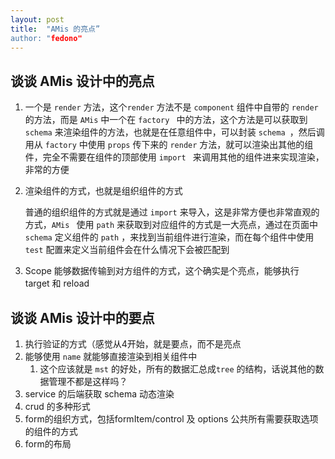 ```yaml
---
layout: post
title:  "AMis 的亮点”
author: "fedono"
---
```


## 谈谈 AMis 设计中的亮点

1. 一个是 `render` 方法，这个`render` 方法不是 `component` 组件中自带的 `render` 的方法，而是 `AMis` 中一个在 `factory ` 中的方法，这个方法是可以获取到 `schema` 来渲染组件的方法，也就是在任意组件中，可以封装 `schema `，然后调用从 `factory` 中使用 `props` 传下来的 `render` 方法，就可以渲染出其他的组件，完全不需要在组件的顶部使用 `import ` 来调用其他的组件进来实现渲染，非常的方便

2. 渲染组件的方式，也就是组织组件的方式

   普通的组织组件的方式就是通过 `import` 来导入，这是非常方便也非常直观的方式，`AMis ` 使用 `path` 来获取到对应组件的方式是一大亮点，通过在页面中`schema` 定义组件的 `path` ，来找到当前组件进行渲染，而在每个组件中使用 `test` 配置来定义当前组件会在什么情况下会被匹配到
   
3. Scope 能够数据传输到对方组件的方式，这个确实是个亮点，能够执行 target 和 reload 

## 谈谈 AMis 设计中的要点

1. 执行验证的方式（感觉从4开始，就是要点，而不是亮点
2. 能够使用 `name` 就能够直接渲染到相关组件中
   1. 这个应该就是 `mst` 的好处，所有的数据汇总成`tree` 的结构，话说其他的数据管理不都是这样吗？
3. service 的后端获取 schema 动态渲染
4. crud 的多种形式 
5. form的组织方式，包括formItem/control 及 options 公共所有需要获取选项的组件的方式
6. form的布局
